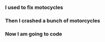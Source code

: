 ###   I used to fix motocycles
### Then I crashed a bunch of motorcycles
###      Now I am going to code

    
    

